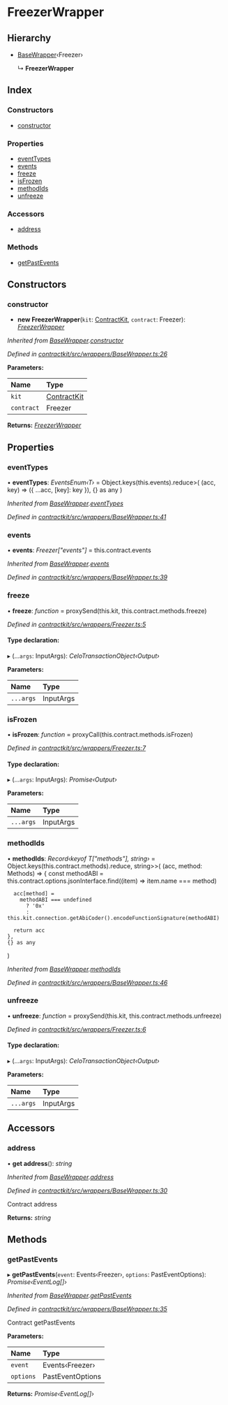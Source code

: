# FreezerWrapper

## Hierarchy

* [BaseWrapper]()‹Freezer›

  ↳ **FreezerWrapper**

## Index

### Constructors

* [constructor]()

### Properties

* [eventTypes]()
* [events]()
* [freeze]()
* [isFrozen]()
* [methodIds]()
* [unfreeze]()

### Accessors

* [address]()

### Methods

* [getPastEvents]()

## Constructors

### constructor

+ **new FreezerWrapper**\(`kit`: [ContractKit](), `contract`: Freezer\): [_FreezerWrapper_]()

_Inherited from_ [_BaseWrapper_]()_._[_constructor_]()

_Defined in_ [_contractkit/src/wrappers/BaseWrapper.ts:26_](https://github.com/celo-org/celo-monorepo/blob/master/packages/sdk/contractkit/src/wrappers/BaseWrapper.ts#L26)

**Parameters:**

| Name | Type |
| :--- | :--- |
| `kit` | [ContractKit]() |
| `contract` | Freezer |

**Returns:** [_FreezerWrapper_]()

## Properties

### eventTypes

• **eventTypes**: _EventsEnum‹T›_ = Object.keys\(this.events\).reduce&gt;\( \(acc, key\) =&gt; \({ ...acc, \[key\]: key }\), {} as any \)

_Inherited from_ [_BaseWrapper_]()_._[_eventTypes_]()

_Defined in_ [_contractkit/src/wrappers/BaseWrapper.ts:41_](https://github.com/celo-org/celo-monorepo/blob/master/packages/sdk/contractkit/src/wrappers/BaseWrapper.ts#L41)

### events

• **events**: _Freezer\["events"\]_ = this.contract.events

_Inherited from_ [_BaseWrapper_]()_._[_events_]()

_Defined in_ [_contractkit/src/wrappers/BaseWrapper.ts:39_](https://github.com/celo-org/celo-monorepo/blob/master/packages/sdk/contractkit/src/wrappers/BaseWrapper.ts#L39)

### freeze

• **freeze**: _function_ = proxySend\(this.kit, this.contract.methods.freeze\)

_Defined in_ [_contractkit/src/wrappers/Freezer.ts:5_](https://github.com/celo-org/celo-monorepo/blob/master/packages/sdk/contractkit/src/wrappers/Freezer.ts#L5)

#### Type declaration:

▸ \(...`args`: InputArgs\): _CeloTransactionObject‹Output›_

**Parameters:**

| Name | Type |
| :--- | :--- |
| `...args` | InputArgs |

### isFrozen

• **isFrozen**: _function_ = proxyCall\(this.contract.methods.isFrozen\)

_Defined in_ [_contractkit/src/wrappers/Freezer.ts:7_](https://github.com/celo-org/celo-monorepo/blob/master/packages/sdk/contractkit/src/wrappers/Freezer.ts#L7)

#### Type declaration:

▸ \(...`args`: InputArgs\): _Promise‹Output›_

**Parameters:**

| Name | Type |
| :--- | :--- |
| `...args` | InputArgs |

### methodIds

• **methodIds**: _Record‹keyof T\["methods"\], string›_ = Object.keys\(this.contract.methods\).reduce, string&gt;&gt;\( \(acc, method: Methods\) =&gt; { const methodABI = this.contract.options.jsonInterface.find\(\(item\) =&gt; item.name === method\)

```text
  acc[method] =
    methodABI === undefined
      ? '0x'
      : this.kit.connection.getAbiCoder().encodeFunctionSignature(methodABI)

  return acc
},
{} as any
```

\)

_Inherited from_ [_BaseWrapper_]()_._[_methodIds_]()

_Defined in_ [_contractkit/src/wrappers/BaseWrapper.ts:46_](https://github.com/celo-org/celo-monorepo/blob/master/packages/sdk/contractkit/src/wrappers/BaseWrapper.ts#L46)

### unfreeze

• **unfreeze**: _function_ = proxySend\(this.kit, this.contract.methods.unfreeze\)

_Defined in_ [_contractkit/src/wrappers/Freezer.ts:6_](https://github.com/celo-org/celo-monorepo/blob/master/packages/sdk/contractkit/src/wrappers/Freezer.ts#L6)

#### Type declaration:

▸ \(...`args`: InputArgs\): _CeloTransactionObject‹Output›_

**Parameters:**

| Name | Type |
| :--- | :--- |
| `...args` | InputArgs |

## Accessors

### address

• **get address**\(\): _string_

_Inherited from_ [_BaseWrapper_]()_._[_address_]()

_Defined in_ [_contractkit/src/wrappers/BaseWrapper.ts:30_](https://github.com/celo-org/celo-monorepo/blob/master/packages/sdk/contractkit/src/wrappers/BaseWrapper.ts#L30)

Contract address

**Returns:** _string_

## Methods

### getPastEvents

▸ **getPastEvents**\(`event`: Events‹Freezer›, `options`: PastEventOptions\): _Promise‹EventLog\[\]›_

_Inherited from_ [_BaseWrapper_]()_._[_getPastEvents_]()

_Defined in_ [_contractkit/src/wrappers/BaseWrapper.ts:35_](https://github.com/celo-org/celo-monorepo/blob/master/packages/sdk/contractkit/src/wrappers/BaseWrapper.ts#L35)

Contract getPastEvents

**Parameters:**

| Name | Type |
| :--- | :--- |
| `event` | Events‹Freezer› |
| `options` | PastEventOptions |

**Returns:** _Promise‹EventLog\[\]›_

